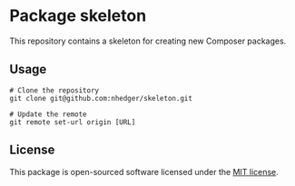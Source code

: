 # Package skeleton

This repository contains a skeleton for creating new Composer packages.

## Usage

```shell
# Clone the repository
git clone git@github.com:nhedger/skeleton.git

# Update the remote
git remote set-url origin [URL]
```

## License

This package is open-sourced software licensed under the [MIT license].

[Packagist]: https://packagist.org/packages/hedger/skeleton
[Composer]: https://getcomposer.org
[MIT license]: LICENSE.md
